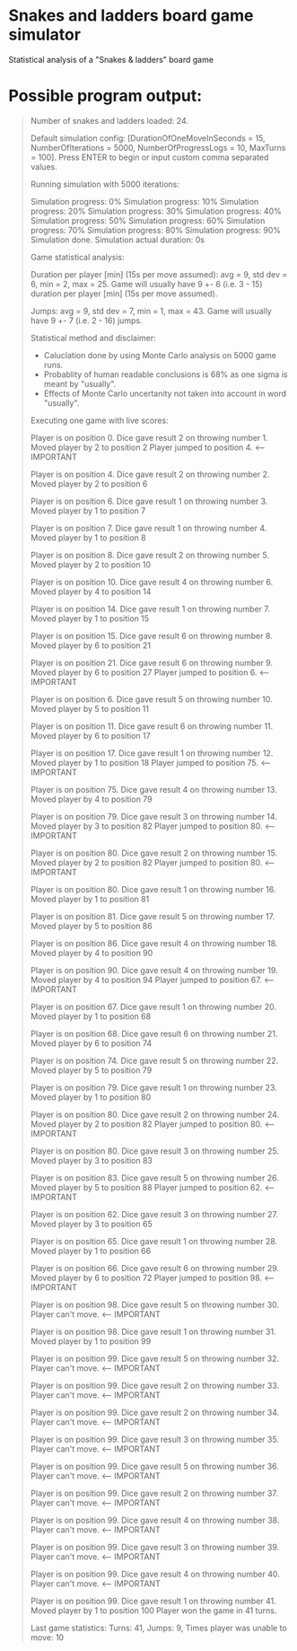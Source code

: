 # Snakes and ladders board game simulator
Statistical analysis of a "Snakes &amp; ladders" board game


# Possible program output:
> 
> Number of snakes and ladders loaded: 24.
> 
> 
> Default simulation config:
> [DurationOfOneMoveInSeconds = 15, NumberOfIterations = 5000, NumberOfProgressLogs = 10, MaxTurns = 100].
> Press ENTER to begin or input custom comma separated values.
> 
> 
> 
> Running simulation with 5000 iterations:
> 
> Simulation progress: 0%
> Simulation progress: 10%
> Simulation progress: 20%
> Simulation progress: 30%
> Simulation progress: 40%
> Simulation progress: 50%
> Simulation progress: 60%
> Simulation progress: 70%
> Simulation progress: 80%
> Simulation progress: 90%
> Simulation done. Simulation actual duration: 0s
> 
> 
> Game statistical analysis:
> 
> Duration per player [min] (15s per move assumed): avg = 9, std dev = 6, min = 2, max = 25.
> Game will usually have 9 +- 6 (i.e. 3 - 15) duration per player [min] (15s per move assumed).
> 
> Jumps: avg = 9, std dev = 7, min = 1, max = 43.
> Game will usually have 9 +- 7 (i.e. 2 - 16) jumps.
> 
> 
> Statistical method and disclaimer:
> 
> * Caluclation done by using Monte Carlo analysis on 5000 game runs.
> * Probablity of human readable conclusions is 68% as one sigma is meant by "usually".
> * Effects of Monte Carlo uncertanity not taken into account in word "usually".
> 
> 
> Executing one game with live scores:
> 
> Player is on position 0. Dice gave result 2 on throwing number 1.
> Moved player by 2 to position 2
> Player jumped to position 4.            <-- IMPORTANT
> 
> Player is on position 4. Dice gave result 2 on throwing number 2.
> Moved player by 2 to position 6
> 
> Player is on position 6. Dice gave result 1 on throwing number 3.
> Moved player by 1 to position 7
> 
> Player is on position 7. Dice gave result 1 on throwing number 4.
> Moved player by 1 to position 8
> 
> Player is on position 8. Dice gave result 2 on throwing number 5.
> Moved player by 2 to position 10
> 
> Player is on position 10. Dice gave result 4 on throwing number 6.
> Moved player by 4 to position 14
> 
> Player is on position 14. Dice gave result 1 on throwing number 7.
> Moved player by 1 to position 15
> 
> Player is on position 15. Dice gave result 6 on throwing number 8.
> Moved player by 6 to position 21
> 
> Player is on position 21. Dice gave result 6 on throwing number 9.
> Moved player by 6 to position 27
> Player jumped to position 6.            <-- IMPORTANT
> 
> Player is on position 6. Dice gave result 5 on throwing number 10.
> Moved player by 5 to position 11
> 
> Player is on position 11. Dice gave result 6 on throwing number 11.
> Moved player by 6 to position 17
> 
> Player is on position 17. Dice gave result 1 on throwing number 12.
> Moved player by 1 to position 18
> Player jumped to position 75.           <-- IMPORTANT
> 
> Player is on position 75. Dice gave result 4 on throwing number 13.
> Moved player by 4 to position 79
> 
> Player is on position 79. Dice gave result 3 on throwing number 14.
> Moved player by 3 to position 82
> Player jumped to position 80.           <-- IMPORTANT
> 
> Player is on position 80. Dice gave result 2 on throwing number 15.
> Moved player by 2 to position 82
> Player jumped to position 80.           <-- IMPORTANT
> 
> Player is on position 80. Dice gave result 1 on throwing number 16.
> Moved player by 1 to position 81
> 
> Player is on position 81. Dice gave result 5 on throwing number 17.
> Moved player by 5 to position 86
> 
> Player is on position 86. Dice gave result 4 on throwing number 18.
> Moved player by 4 to position 90
> 
> Player is on position 90. Dice gave result 4 on throwing number 19.
> Moved player by 4 to position 94
> Player jumped to position 67.           <-- IMPORTANT
> 
> Player is on position 67. Dice gave result 1 on throwing number 20.
> Moved player by 1 to position 68
> 
> Player is on position 68. Dice gave result 6 on throwing number 21.
> Moved player by 6 to position 74
> 
> Player is on position 74. Dice gave result 5 on throwing number 22.
> Moved player by 5 to position 79
> 
> Player is on position 79. Dice gave result 1 on throwing number 23.
> Moved player by 1 to position 80
> 
> Player is on position 80. Dice gave result 2 on throwing number 24.
> Moved player by 2 to position 82
> Player jumped to position 80.           <-- IMPORTANT
> 
> Player is on position 80. Dice gave result 3 on throwing number 25.
> Moved player by 3 to position 83
> 
> Player is on position 83. Dice gave result 5 on throwing number 26.
> Moved player by 5 to position 88
> Player jumped to position 62.           <-- IMPORTANT
> 
> Player is on position 62. Dice gave result 3 on throwing number 27.
> Moved player by 3 to position 65
> 
> Player is on position 65. Dice gave result 1 on throwing number 28.
> Moved player by 1 to position 66
> 
> Player is on position 66. Dice gave result 6 on throwing number 29.
> Moved player by 6 to position 72
> Player jumped to position 98.           <-- IMPORTANT
> 
> Player is on position 98. Dice gave result 5 on throwing number 30.
> Player can't move.                      <-- IMPORTANT
> 
> Player is on position 98. Dice gave result 1 on throwing number 31.
> Moved player by 1 to position 99
> 
> Player is on position 99. Dice gave result 5 on throwing number 32.
> Player can't move.                      <-- IMPORTANT
> 
> Player is on position 99. Dice gave result 2 on throwing number 33.
> Player can't move.                      <-- IMPORTANT
> 
> Player is on position 99. Dice gave result 2 on throwing number 34.
> Player can't move.                      <-- IMPORTANT
> 
> Player is on position 99. Dice gave result 3 on throwing number 35.
> Player can't move.                      <-- IMPORTANT
> 
> Player is on position 99. Dice gave result 5 on throwing number 36.
> Player can't move.                      <-- IMPORTANT
> 
> Player is on position 99. Dice gave result 2 on throwing number 37.
> Player can't move.                      <-- IMPORTANT
> 
> Player is on position 99. Dice gave result 4 on throwing number 38.
> Player can't move.                      <-- IMPORTANT
> 
> Player is on position 99. Dice gave result 3 on throwing number 39.
> Player can't move.                      <-- IMPORTANT
> 
> Player is on position 99. Dice gave result 4 on throwing number 40.
> Player can't move.                      <-- IMPORTANT
> 
> Player is on position 99. Dice gave result 1 on throwing number 41.
> Moved player by 1 to position 100
> Player won the game in 41 turns.
> 
> Last game statistics: Turns: 41, Jumps: 9, Times player was unable to move: 10
> 
